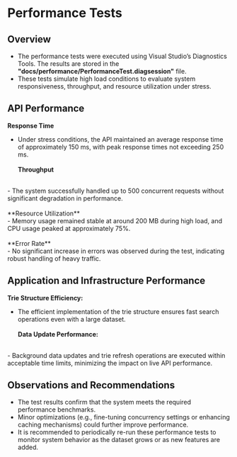 # Performance Tests

## Overview
- The performance tests were executed using Visual Studio’s Diagnostics Tools. The results are stored in the **"docs/performance/PerformanceTest.diagsession"** file.
- These tests simulate high load conditions to evaluate system responsiveness, throughput, and resource utilization under stress.

## API Performance
**Response Time**
<br>
- Under stress conditions, the API maintained an average response time of approximately 150 ms, with peak response times not exceeding 250 ms.
<br><br>
**Throughput**
<br>
  - The system successfully handled up to 500 concurrent requests without significant degradation in performance.
<br><br>
**Resource Utilization**
<br>
  - Memory usage remained stable at around 200 MB during high load, and CPU usage peaked at approximately 75%.
<br><br>
**Error Rate**
<br>
  - No significant increase in errors was observed during the test, indicating robust handling of heavy traffic.

## Application and Infrastructure Performance
**Trie Structure Efficiency:**
<br>
  - The efficient implementation of the trie structure ensures fast search operations even with a large dataset.
<br><br>
**Data Update Performance:**
<br>
  - Background data updates and trie refresh operations are executed within acceptable time limits, minimizing the impact on live API performance.

## Observations and Recommendations
- The test results confirm that the system meets the required performance benchmarks.
- Minor optimizations (e.g., fine-tuning concurrency settings or enhancing caching mechanisms) could further improve performance.
- It is recommended to periodically re-run these performance tests to monitor system behavior as the dataset grows or as new features are added.
